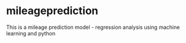 # mileageprediction
This is a mileage prediction model - regression analysis using machine learning and python
